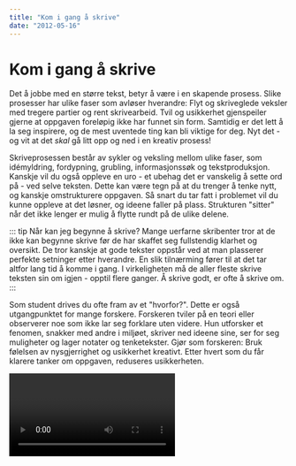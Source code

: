 ```yaml
---
title: "Kom i gang å skrive"
date: "2012-05-16"
---
```


# Kom i gang å skrive

Det å jobbe med en større tekst, betyr å være i en skapende prosess. Slike prosesser har ulike faser som avløser hverandre: Flyt og skriveglede veksler med tregere partier og rent skrivearbeid. Tvil og usikkerhet gjenspeiler gjerne at oppgaven foreløpig ikke har funnet sin form. Samtidig er det lett å la seg inspirere, og de mest uventede ting kan bli viktige for deg. Nyt det - og vit at det _skal_ gå litt opp og ned i en kreativ prosess!

Skriveprosessen består av sykler og veksling mellom ulike faser, som idémyldring, fordypning, grubling, informasjonssøk og tekstproduksjon. Kanskje vil du også oppleve en uro - et ubehag det er vanskelig å sette ord på - ved selve teksten. Dette kan være tegn på at du trenger å tenke nytt, og kanskje omstrukturere oppgaven. Så snart du tar fatt i problemet vil du kunne oppleve at det løsner, og ideene faller på plass. Strukturen "sitter" når det ikke lenger er mulig å flytte rundt på de ulike delene.

::: tip Når kan jeg begynne å skrive? 
Mange uerfarne skribenter tror at de ikke kan begynne skrive før de har skaffet seg fullstendig klarhet og oversikt. De tror kanskje at gode tekster oppstår ved at man plasserer perfekte setninger etter hverandre. En slik tilnærming fører til at det tar altfor lang tid å komme i gang. I virkeligheten må de aller fleste skrive teksten sin om igjen - opptil flere ganger. Å skrive godt, er ofte å skrive om.
::: 

Som student drives du ofte fram av et "hvorfor?". Dette er også utgangpunktet for mange forskere. Forskeren tviler på en teori eller observerer noe som ikke lar seg forklare uten videre. Hun utforsker et fenomen, snakker med andre i miljøet, skriver ned ideene sine, ser for seg muligheter og lager notater og tenketekster. Gjør som forskeren: Bruk følelsen av nysgjerrighet og usikkerhet kreativt. Etter hvert som du får klarere tanker om oppgaven, reduseres usikkerheten.

<Video id="FOwhrXNnHNI" />

::: tip Skrivesnakk 
Snakk gjerne om oppgaven med medstudenter og andre som vil høre på. Det kan være veldig klargjørende å sette ord på ideene dine. Hvorfor synes du at dette temaet er interessant? Hvilke problemstillinger ser du for deg? Hvordan kan problemstillingen(e) besvares? Hva ser du for deg at du vil komme fram til? Å presentere utkast for [medstudenter](?p=1216) er også en utmerket måte å komme i gang på.
:::

## Tenk og skriv

Det er viktigere å komme i gang, enn å ha full kontroll på produktet. Det finnes ulike skriveteknikker du kan bruke for å utvikle dine første ideer om et emne. Prøv for eksempel idémyldring, tankekart, tenketest og hurtigskriving som er beskrevet nedenfor. Når du begynner å skrive, vil du trolig oppleve at prosjektet blir mye klarere for deg.

Begynn gjerne å skrive om det du syns er gøy. Skriv gjerne bare litt om gangen. Hvis du tar pauser FØR du har skrevet deg helt tom, er det lettere å ta opp igjen tråden. Presenter gjerne teksten din for andre, for eksempel i [skrivegrupper](/skriving/skriving-er-en-prosess/skrivegrupper/), og be om tilbakemeldinger selv om du ikke er helt fornøyd enda. Gode forfattere bruker tid på å revidere, og må ofte restrukturere tekstene sine flere ganger. Se

Det er (minst) to strategier for å produsere tekst:

::: eksempel Tekst før struktur

- Skriv ned alt du vet og lurer på om emnet
- Les gjennom det du har skrevet, og ordne teksten i avsnitt ved hjelp av stikkord/overskrifter
- Ut fra dette strukturerer du teksten
:::

::: eksempel Struktur før tekst

- Her lager du en disposisjon før du går i gang med å skrive
- Så fyller du inn tekst i disposisjonen, punkt for punkt
- Disposisjonen justeres underveis
:::

Skriveprosessen kan ha ulike former. Det er viktig å finne ut hvordan _du_ fungerer best. Pleier du å gå og "ruge" i lang tid, for så å skrive ut en mer eller mindre ferdig tekst rett før innleveringsfristen? Eller trenger du å komme i gang raskt, og deretter bruke tiden til å strukturere, skrive om og bygge ut utkastet ditt? Vær trygg på arbeidsmåten din!

## Oppstartsteknikker

Nedenfor er noen ulike teknikker som kan brukes for å nærme seg en problemstilling og disposisjon for oppgaven.

### Idémyldring

Idémyldring er et godt redskap for å få oversikt over hva du vet om et tema og hva du trenger å finne ut mer om. Det kan også brukes til å avgrense et tema og lage utkast til disposisjon. Skriv ned alle assosiasjoner du har til temaet uten å sensurere deg selv. I løpet av idémyldringen vil det komme frem stikkord og setninger som du kan arbeide videre med.

- skriv ord og setninger
- tegn figurer
- notér interessante boktitler, rapporter og ulike typer data

Ideer kan dukke opp når som helst – ha alltid penn og papir tilgjengelig!  
Idémyldring er en privat tekst, som skal gi skrivelyst.

::: tips Tips!
Mangler du penn og papir, har du kanskje en mobil i hånden. Skriv ideen du fikk som en tekstmelding, eller les det inn på taleopptak.
:::

### Tankekart

- Skriv hovedideen din midt på arket
- Tegn linjer eller grener fra hovedideen og skriv nøkkelord på hver linje
- Legg til mindre linjer og grener med detaljer
- Skriv ned ideene slik de faller deg inn – vær spontan!
- Se etter forbindelser og sammenhenger som kan markeres på kartet

<Figure
  src="/images/norsk-tankekart-sma-bokstaver.png"
  alt="Tankekart"
  caption="Tankekart om grønn markedsføring"
  type=""
/>

::: tip Tips:
- Bruk farger for å markere temaer og relasjoner, og for å framheve tanker
- Bruk bilder eller symboler
- Bruk små bokstaver (minuskler). Små bokstaver leses og huskes bedre enn store
:::


### Tenketekst

En tenketekst er en privat og kreativ tekst som kan hjelpe deg i gang med skriveprosessen. Tenkeskriving er skriving for å lære, for å få ideer og for å engasjere. Ved å skrive uten tanke på produktet, kan du oppdage nye muligheter i emnet du fokuserer på.

- Skriv ned alt du vet om emnet i en mer eller mindre sammenhengende tekst
- Fokuser på innholdet i teksten din
- Skriv uten å ta stilling til tekstens form. Målet er å få fram ideer og tanker uten kritiske blikk

### Hurtigskriving

Hurtigskriving er en metode for å skrive en tenketekst; også her er målet å få i gang skriveprosessen.

- Skriv et tema du vil undersøke som overskrift
- Skriv uten stans mellom 10-30 minutter uten å løfte fingrene fra tastaturet eller pennen fra papiret
- Etterpå leser du igjennom teksten din, streker under nøkkelmomenter og begynner å strukturere ideer
- Del gjerne teksten inn i mindre biter med mellomoverskrifter 

## Fra tema til problemformulering

Noen er så heldige at de vet akkurat hva de vil undersøke før de begynner. Andre må gjerne tenke, notere, gjøre litteratursøk og lese en del før de formulerer en problemstilling eller et forskningsspørsmål, og ofte må man justere underveis. Det er flere måter å starte en skriveprosess på, men det kan være lurt å utarbeide en foreløpig problemstilling tidlig. 

Arbeidet med å forme et problem eller spørsmål kan gjerne starte med idémyldring. Skriv ned alle de spørsmålene og ideene du kommer på – det å være kritisk og luke ut kommer etter hvert. Når du orienterer deg i emnet, blir du gradvis i stand til å stille mer presise spørsmål. Kanskje dukker det opp nye spørsmål og vinkler du ikke hadde tenkt på. Tenk og kjenn etter: Hva interesserer deg? Hva engasjerer deg mest? Formuler dette i fulle setninger som senere kan danne utgangspunkt for en innledning.

::: oppgave Øvelse 
+ Skriv ned minst fem varianter av problemstillingen som opptar deg. 
+ Velg ut de to beste.
+ Start på et nytt ark, og skriv fem nye varianter basert på disse to. 
+ Velg de to beste. 
+ Ta et nytt ark og skriv igjen fem nye varianter. 
  
Fortsett øvelsen til du har en problemformulering som virkelig *sitter*, og som lar seg besvare. 
::: 

Se mer om problemformulering under [Oppbygning av en oppgave](/oppbygning-av-en-oppgave/)

### Hold skriveprosessen i gang

For å holde oversikt over skrivearbeidet ditt kan det være en god ide å føre en logg, eller en skrivedagbok, om hva du har gjort og hva du skal gjøre. Du kan også opprette en blogg for å få innspill underveis i skriveprosessen. 

Noen blogger har en personlig stil som grenser mot dagbokform, andre er ment som faglige diskusjonsfora. Finn ut hva som fungerer for deg. 

Lykke til! 





